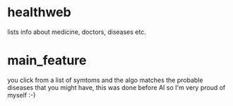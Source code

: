 # healthweb

lists info about medicine, doctors, diseases etc.

# main_feature

you click from a list of symtoms and the algo matches the probable diseases that you might have, this was done before AI so I'm very proud of myself :-)
 
 
